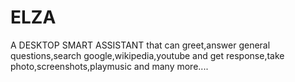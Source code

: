 # ELZA
A DESKTOP SMART ASSISTANT that can greet,answer general questions,search google,wikipedia,youtube and get response,take photo,screenshots,playmusic and many more....
